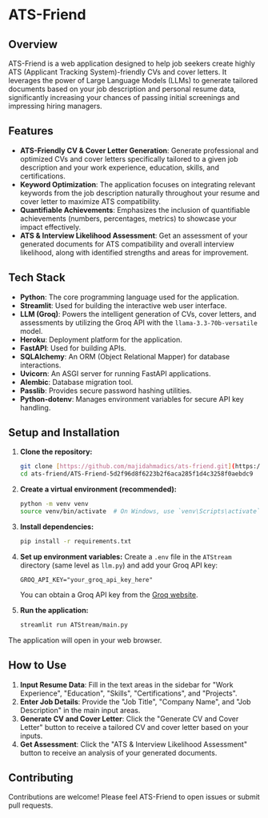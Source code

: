 # ATS-Friend

## Overview

ATS-Friend is a web application designed to help job seekers create highly ATS (Applicant Tracking System)-friendly CVs and cover letters. It leverages the power of Large Language Models (LLMs) to generate tailored documents based on your job description and personal resume data, significantly increasing your chances of passing initial screenings and impressing hiring managers.

## Features

* **ATS-Friendly CV & Cover Letter Generation**: Generate professional and optimized CVs and cover letters specifically tailored to a given job description and your work experience, education, skills, and certifications.
* **Keyword Optimization**: The application focuses on integrating relevant keywords from the job description naturally throughout your resume and cover letter to maximize ATS compatibility.
* **Quantifiable Achievements**: Emphasizes the inclusion of quantifiable achievements (numbers, percentages, metrics) to showcase your impact effectively.
* **ATS & Interview Likelihood Assessment**: Get an assessment of your generated documents for ATS compatibility and overall interview likelihood, along with identified strengths and areas for improvement.

## Tech Stack

* **Python**: The core programming language used for the application.
* **Streamlit**: Used for building the interactive web user interface.
* **LLM (Groq)**: Powers the intelligent generation of CVs, cover letters, and assessments by utilizing the Groq API with the `llama-3.3-70b-versatile` model.
* **Heroku**: Deployment platform for the application.
* **FastAPI**: Used for building APIs.
* **SQLAlchemy**: An ORM (Object Relational Mapper) for database interactions.
* **Uvicorn**: An ASGI server for running FastAPI applications.
* **Alembic**: Database migration tool.
* **Passlib**: Provides secure password hashing utilities.
* **Python-dotenv**: Manages environment variables for secure API key handling.

## Setup and Installation

1.  **Clone the repository:**
    ```bash
    git clone [https://github.com/majidahmadics/ats-friend.git](https://github.com/majidahmadics/ats-friend.git)
    cd ats-friend/ATS-Friend-5d2f96d8f6223b2f6aca285f1d4c3258f0aebdc9
    ```

2.  **Create a virtual environment (recommended):**
    ```bash
    python -m venv venv
    source venv/bin/activate  # On Windows, use `venv\Scripts\activate`
    ```

3.  **Install dependencies:**
    ```bash
    pip install -r requirements.txt
    ```

4.  **Set up environment variables:**
    Create a `.env` file in the `ATStream` directory (same level as `llm.py`) and add your Groq API key:
    ```
    GROQ_API_KEY="your_groq_api_key_here"
    ```
    You can obtain a Groq API key from the [Groq website](https://console.groq.com/docs/api-keys).

5.  **Run the application:**
    ```bash
    streamlit run ATStream/main.py
    ```

The application will open in your web browser.

## How to Use

1.  **Input Resume Data**: Fill in the text areas in the sidebar for "Work Experience", "Education", "Skills", "Certifications", and "Projects".
2.  **Enter Job Details**: Provide the "Job Title", "Company Name", and "Job Description" in the main input areas.
3.  **Generate CV and Cover Letter**: Click the "Generate CV and Cover Letter" button to receive a tailored CV and cover letter based on your inputs.
4.  **Get Assessment**: Click the "ATS & Interview Likelihood Assessment" button to receive an analysis of your generated documents.

## Contributing

Contributions are welcome! Please feel ATS-Friend to open issues or submit pull requests.
